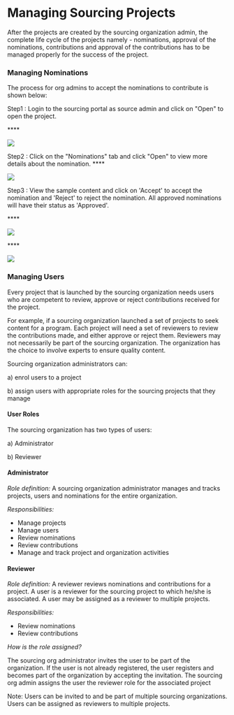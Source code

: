 # Managing Sourcing Projects

After the projects are created by the sourcing organization admin, the complete life cycle of the projects namely - nominations, approval of the nominations, contributions and approval of the contributions has to be managed properly for the success of the project.&#x20;

### Managing Nominations

The process for org admins to accept the nominations to contribute is shown below:

Step1 : Login to the sourcing portal as source admin and click on "Open" to open the project.

&#x20;  ****  &#x20;

![](https://lh3.googleusercontent.com/6JseV5gr1FonaINiTAupiPBFIo2Ecm6xTCH1PY-E1odNY0SBjJSw5LqIjTyPP-Bt6xAEg9H6xLKQZNu3u20pXAgEel4qsCVBxX4bN8oL\_gdcQESGPbY7AeosEUEF\_f6hRQVY4S-4DaL0)

Step2 : Click on the "Nominations" tab and click "Open" to view more details about the nomination. ****&#x20;

![](https://lh5.googleusercontent.com/VREEchW6ViiqBQLx1f68uHcU9OyTwWL6-nhMiapioPi7\_uPDvNo-2Lh-L1l8hiwVnpoX2vPPqYdJfiTAh8x\_YcTiqi7FZksHAoIFX0A7sdNhVhgI3oh7MDJyiTgsV5CFPog9Dctqqu3h)

Step3 : View the sample content and click on 'Accept' to accept the nomination and 'Reject' to reject the nomination. All approved nominations will have their status as 'Approved'.

&#x20;****&#x20;

![](https://lh3.googleusercontent.com/eej8hQJMPBeJ2iIUO6Mn2anVOqJMGXdKf5pjdN6liJL7dA-5Q\_-nmYlnonV7zjhkA8nYysDoWIbZhQ\_fPrxJ0aOLiF0Jln\_VQ7X0HLHAMrkn30FicrjJcu9BttrOXhhiiU3h-m7hK0XU)

&#x20;****&#x20;

![](https://lh5.googleusercontent.com/DwOKPIOewcyOYUtAt2JAGzI87p5o51PNRqaRmBknCgAAp16ccEDgVgFh-KyqtXO4s9wTC-s\_ub1ke3HmxFy3CUlQEElrcIMfDfktGEuupbiOKmyKr\_K5gY6QRx0oGscS3IRW3eeCTLKc)

### Managing Users

Every project that is launched by the sourcing organization needs users who are competent to review, approve or reject contributions received for the project.&#x20;

For example, if a sourcing organization launched a set of projects to seek content for a program. Each project will need a set of reviewers to review the contributions made, and either approve or reject them. Reviewers may not necessarily be part of the sourcing organization. The organization has the choice to involve experts to ensure quality content.&#x20;

Sourcing organization administrators can:&#x20;

a) enrol users to a project

b) assign users with appropriate roles for the sourcing projects that they manage&#x20;

#### User Roles&#x20;

The sourcing organization has two types of users:&#x20;

a) Administrator&#x20;

b) Reviewer&#x20;

#### **Administrator**&#x20;

_Role definition:_ A sourcing organization administrator manages and tracks projects, users and nominations for the entire organization.&#x20;

_Responsibilities:_&#x20;

* Manage projects&#x20;
* Manage users&#x20;
* Review nominations&#x20;
* Review contributions&#x20;
* Manage and track project and organization activities&#x20;

#### **Reviewer**&#x20;

_Role definition:_ A reviewer reviews nominations and contributions for a project. A user is a reviewer for the sourcing project to which he/she is associated. A user may be assigned as a reviewer to multiple projects.&#x20;

_Responsibilities:_&#x20;

* Review nominations&#x20;
* Review contributions&#x20;

_How is the role assigned?_&#x20;

The sourcing org administrator invites the user to be part of the organization. If the user is not already registered, the user registers and becomes part of the organization by accepting the invitation. The sourcing org admin assigns the user the reviewer role for the associated project&#x20;

Note: Users can be invited to and be part of multiple sourcing organizations. Users can be assigned as reviewers to multiple projects.
